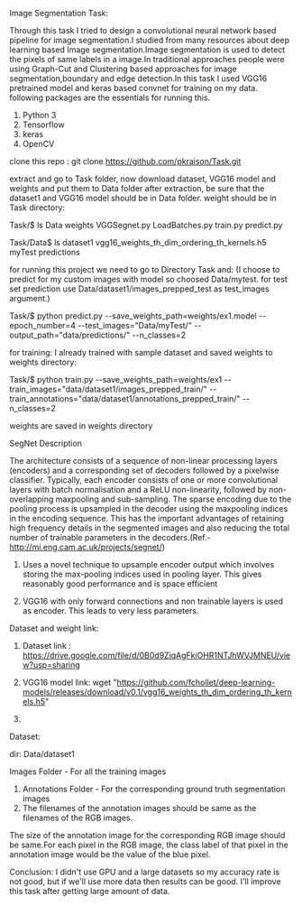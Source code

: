 Image Segmentation Task:


Through this task I tried to design a convolutional neural network based pipeline for image segmentation.I studied from many resources about deep learning based Image segmentation.Image segmentation is used to detect the pixels of same labels in a image.In traditional approaches people were using Graph-Cut and Clustering based approaches for image segmentation,boundary and edge detection.In this task I used VGG16 pretrained model and keras based convnet for training on my data. following packages are the essentials for running this.

1. Python 3
2. Tensorflow
3. keras
4. OpenCV

clone this repo : git clone https://github.com/pkraison/Task.git 

extract and go to Task folder, now download dataset, VGG16 model and weights and put them to Data folder after extraction, be sure that the dataset1 and VGG16 model should be in Data folder. weight should be in Task directory:

Task/$ ls
Data   weights  VGGSegnet.py  LoadBatches.py  train.py  predict.py

Task/Data$ ls
dataset1  vgg16_weights_th_dim_ordering_th_kernels.h5  myTest  predictions


for running this project we need to go to Directory Task and:
(I choose to predict for my custom images with model so choosed Data/mytest. for test set prediction
use Data/dataset1/images_prepped_test as test_images argument.)

Task/$ python predict.py  --save_weights_path=weights/ex1.model  --epoch_number=4  --test_images="Data/myTest/"  --output_path="data/predictions/"  --n_classes=2

for training:
I already trained with sample dataset and saved weights to weights directory:

Task/$ python  train.py  --save_weights_path=weights/ex1  --train_images="data/dataset1/images_prepped_train/"  --train_annotations="data/dataset1/annotations_prepped_train/"  --n_classes=2

weights are saved in weights directory

SegNet Description

The architecture consists of a sequence of non-linear processing layers (encoders) and a corresponding set of decoders followed by a pixelwise classifier. Typically, each encoder consists of one or more convolutional layers with batch normalisation and a ReLU non-linearity, followed by non-overlapping maxpooling and sub-sampling. The sparse encoding due to the pooling process is upsampled in the decoder using the maxpooling indices in the encoding sequence. This has the important advantages of retaining high frequency details in the segmented images and also reducing the total number of trainable parameters in the decoders.(Ref.-http://mi.eng.cam.ac.uk/projects/segnet/)

1. Uses a novel technique to upsample encoder output which involves storing the max-pooling indices used in pooling layer. This gives reasonably good performance and is space efficient

2. VGG16 with only forward connections and non trainable layers is used as encoder. This leads to very less parameters.

Dataset and weight link:
1. Dataset link : https://drive.google.com/file/d/0B0d9ZiqAgFkiOHR1NTJhWVJMNEU/view?usp=sharing

2. VGG16 model link: wget "https://github.com/fchollet/deep-learning-models/releases/download/v0.1/vgg16_weights_th_dim_ordering_th_kernels.h5"

3.


Dataset:

dir:
Data/dataset1

Images Folder - For all the training images
1. Annotations Folder - For the corresponding ground truth segmentation images
2. The filenames of the annotation images should be same as the filenames of the RGB images.

The size of the annotation image for the corresponding RGB image should be same.For each pixel in the RGB image, the class label of that pixel in the annotation image would be the value of the blue pixel.


Conclusion:
I didn't use GPU and a large datasets so my accuracy rate is not good, but if we'll use more data then results can be good. I'll improve this task after getting large amount of data.
